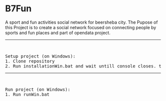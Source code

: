 # B7Fun
A sport and fun activities social network for beersheba city.
The Pupose of this Project is to create a social network focused on connecting people by sports and fun places and
part of opendata project.

<hr/>
<br/>
<pre>
Setup project (on Windows):  
1. Clone repository  
2. Run installationWin.bat and wait untill console closes. then run project  
</pre>

<hr/>
<br/>
<pre>
Run project (on Windows):  
1. Run runWin.bat  
</pre>


